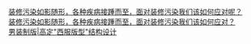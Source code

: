   
[装修污染如影随形，各种疾病接踵而至，面对装修污染我们该如何应对呢？](http://www.dianyue.me/archives/997/ootdl38ozoilg9zg/)  
[装修污染如影随形，各种疾病接踵而至，面对装修污染我们该如何应对？](http://www.dianyue.me/archives/456/6tk54lxwkhiz64qf/)  
[男装制版|高定&quot;西服版型&quot;结构设计](http://www.dianyue.me/archives/429/b8t2o7am3wzpzjg3/)